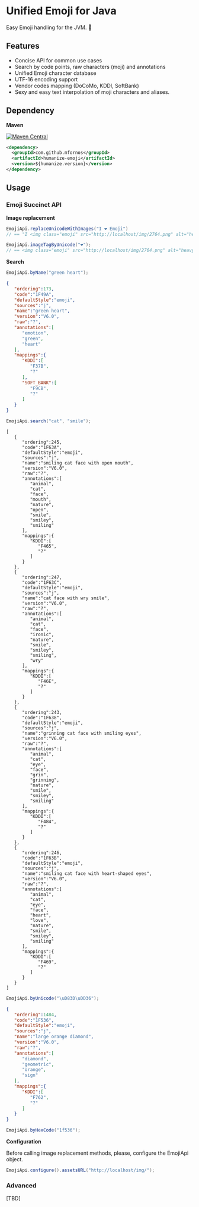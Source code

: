 # Unified Emoji for Java

Easy Emoji handling for the JVM. :green_heart:

## Features

* Concise API for common use cases
* Search by code points, raw characters (moji) and annotations
* Unified Emoji character database
* UTF-16 encoding support
* Vendor codes mapping (DoCoMo, KDDI, SoftBank)
* Sexy and easy text interpolation of moji characters and aliases.

## Dependency

**Maven**

[![Maven Central](https://maven-badges.herokuapp.com/maven-central/com.github.mfornos/humanize-emoji/badge.svg)](https://maven-badges.herokuapp.com/maven-central/com.github.mfornos/humanize-emoji)

```xml
<dependency>
  <groupId>com.github.mfornos</groupId>
  <artifactId>humanize-emoji</artifactId>
  <version>${humanize.version}</version>
</dependency>
```

## Usage
 
### Emoji Succinct API

**Image replacement**

```java
EmojiApi.replaceUnicodeWithImages("I ❤ Emoji")
// == "I <img class="emoji" src="http://localhost/img/2764.png" alt="heavy black heart" /> Emoji"
```

```java
EmojiApi.imageTagByUnicode("❤");
// == <img class="emoji" src="http://localhost/img/2764.png" alt="heavy black heart" />
```

**Search**

```java
EmojiApi.byName("green heart");
```

```json
{
   "ordering":173,
   "code":"1F49A",
   "defaultStyle":"emoji",
   "sources":"j",
   "name":"green heart",
   "version":"V6.0",
   "raw":"?",
   "annotations":[
      "emotion",
      "green",
      "heart"
   ],
   "mappings":{
      "KDDI":[
         "F37B",
         "?"
      ],
      "SOFT_BANK":[
         "F9CB",
         "?"
      ]
   }
}
```

```java
EmojiApi.search("cat", "smile");
```

```
[
   {
      "ordering":245,
      "code":"1F63A",
      "defaultStyle":"emoji",
      "sources":"j",
      "name":"smiling cat face with open mouth",
      "version":"V6.0",
      "raw":"?",
      "annotations":[
         "animal",
         "cat",
         "face",
         "mouth",
         "nature",
         "open",
         "smile",
         "smiley",
         "smiling"
      ],
      "mappings":{
         "KDDI":[
            "F465",
            "?"
         ]
      }
   },
   {
      "ordering":247,
      "code":"1F63C",
      "defaultStyle":"emoji",
      "sources":"j",
      "name":"cat face with wry smile",
      "version":"V6.0",
      "raw":"?",
      "annotations":[
         "animal",
         "cat",
         "face",
         "ironic",
         "nature",
         "smile",
         "smiley",
         "smiling",
         "wry"
      ],
      "mappings":{
         "KDDI":[
            "F46E",
            "?"
         ]
      }
   },
   {
      "ordering":243,
      "code":"1F638",
      "defaultStyle":"emoji",
      "sources":"j",
      "name":"grinning cat face with smiling eyes",
      "version":"V6.0",
      "raw":"?",
      "annotations":[
         "animal",
         "cat",
         "eye",
         "face",
         "grin",
         "grinning",
         "nature",
         "smile",
         "smiley",
         "smiling"
      ],
      "mappings":{
         "KDDI":[
            "F484",
            "?"
         ]
      }
   },
   {
      "ordering":246,
      "code":"1F63B",
      "defaultStyle":"emoji",
      "sources":"j",
      "name":"smiling cat face with heart-shaped eyes",
      "version":"V6.0",
      "raw":"?",
      "annotations":[
         "animal",
         "cat",
         "eye",
         "face",
         "heart",
         "love",
         "nature",
         "smile",
         "smiley",
         "smiling"
      ],
      "mappings":{
         "KDDI":[
            "F469",
            "?"
         ]
      }
   }
]
```

```java
EmojiApi.byUnicode("\uD83D\uDD36");
```

```json
{
   "ordering":1484,
   "code":"1F536",
   "defaultStyle":"emoji",
   "sources":"j",
   "name":"large orange diamond",
   "version":"V6.0",
   "raw":"?",
   "annotations":[
      "diamond",
      "geometric",
      "orange",
      "sign"
   ],
   "mappings":{
      "KDDI":[
         "F762",
         "?"
      ]
   }
}
```

```java
EmojiApi.byHexCode("1f536");
```


**Configuration**

Before calling image replacement methods, please, configure the EmojiApi object.

```java
EmojiApi.configure().assetsURL("http://localhost/img/");
```


### Advanced

[TBD]

